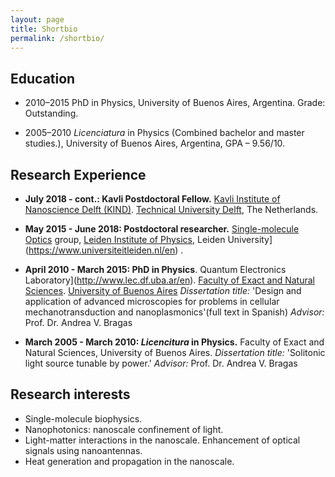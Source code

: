 ```yaml
---
layout: page
title: Shortbio
permalink: /shortbio/
---
```


## Education

* 2010–2015 PhD in Physics, University of Buenos Aires, Argentina. Grade: Outstanding.

* 2005–2010 _Licenciatura_ in Physics (Combined bachelor and master studies.), University of Buenos Aires, Argentina, GPA – 9.56/10.


## Research Experience

* **July 2018 - cont.: Kavli Postdoctoral Fellow.** [Kavli Institute of Nanoscience Delft (KIND)](http://kavli.tudelft.nl/). [Technical University Delft](https://www.tudelft.nl/), The Netherlands.

* **May 2015 - June 2018: Postdoctoral researcher.** [Single-molecule Optics](http://www.single-molecule.nl) group, [Leiden Institute of Physics](https://www.universiteitleiden.nl/en/science/physics), Leiden University](https://www.universiteitleiden.nl/en) . 

* **April 2010 - March 2015: PhD in Physics**. Quantum Electronics Laboratory](http://www.lec.df.uba.ar/en). [Faculty of Exact and Natural Sciences](https://exactas.uba.ar/). [University of Buenos Aires](http://www.uba.ar/)
	_Dissertation title:_ 'Design and application of advanced microscopies for problems in cellular mechanotransduction and nanoplasmonics'(full text in Spanish)
	_Advisor:_ Prof. Dr. Andrea V. Bragas

* **March 2005 - March 2010: _Licencitura_ in Physics.** Faculty of Exact and Natural Sciences, University of Buenos Aires.
	_Dissertation title:_ 'Solitonic light source tunable by power.' 
	_Advisor:_ Prof. Dr. Andrea V. Bragas

## Research interests

* Single-molecule biophysics.
* Nanophotonics: nanoscale confinement of light.
* Light-matter interactions in the nanoscale. Enhancement of optical signals using nanoantennas.  
* Heat generation and propagation in the nanoscale.

